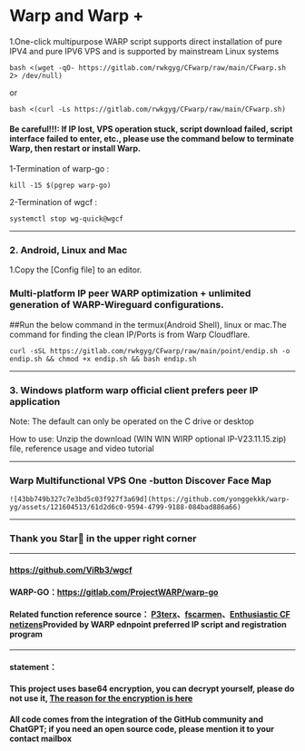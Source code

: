 # Warp and Warp +
#### 

 1.One-click multipurpose WARP script supports direct installation of pure IPV4 and pure IPV6 VPS and is supported by mainstream Linux systems
```
bash <(wget -qO- https://gitlab.com/rwkgyg/CFwarp/raw/main/CFwarp.sh 2> /dev/null)
```
or
```
bash <(curl -Ls https://gitlab.com/rwkgyg/CFwarp/raw/main/CFwarp.sh)
```

#### Be careful!!!: If IP lost, VPS operation stuck, script download failed, script interface failed to enter, etc., please use the command below to terminate Warp, then restart or install Warp.

 1-Termination of warp-go :
 
 ```kill -15 $(pgrep warp-go)```

 2-Termination of wgcf :  
 
 ```systemctl stop wg-quick@wgcf```


---------------------------------------------------------------------
### 2. Android, Linux and Mac

1.Copy the [Config file] to an editor.

###  Multi-platform IP peer WARP optimization + unlimited generation of WARP-Wireguard configurations.

##Run the below command in the termux(Android Shell), linux or mac.The command for finding the clean IP/Ports is from Warp Cloudflare.
```
curl -sSL https://gitlab.com/rwkgyg/CFwarp/raw/main/point/endip.sh -o endip.sh && chmod +x endip.sh && bash endip.sh
```


--------------------------------------------------------------
### 3. Windows platform warp official client prefers peer IP application

Note: The default can only be operated on the C drive or desktop

How to use: Unzip the download (WIN WIN WIRP optional IP-V23.11.15.zip) file, reference usage and video tutorial

-----------------------------------------------------------
### Warp Multifunctional VPS One -button Discover Face Map
```
![43bb749b327c7e3bd5c03f927f3a69d](https://github.com/yonggekkk/warp-yg/assets/121604513/61d2d6c0-9594-4799-9188-084bad886a66)
```
-----------------------------------------------------
### Thank you Star🌟 in the upper right corner


--------------------------------------------------------------
#### https://github.com/ViRb3/wgcf
#### WARP-GO：https://gitlab.com/ProjectWARP/warp-go
#### Related function reference source： [P3terx](https://github.com/P3TERX/warp.sh)、[fscarmen](https://github.com/fscarmen/warp)、[Enthusiastic CF netizens](https://github.com/badafans)Provided by WARP ednpoint preferred IP script and registration program

---------------------------------------
#### statement：

#### This project uses base64 encryption, you can decrypt yourself, please do not use it, [The reason for the encryption is here](https://ygkkk.blogspot.com/2022/06/github.html)

#### All code comes from the integration of the GitHub community and ChatGPT; if you need an open source code, please mention it to your contact mailbox

